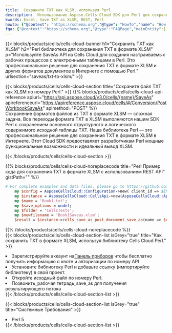 ```yaml
---
title:  Сохраните TXT как XLSM, используя Perl.
description:  Использование Aspose.Cells Cloud SDK для Perl для сохранения файла формата TXT как файла формата XLSM.
kwords: Excel, Save TXT as XLSM, REST, Perl
howto: {"@context": "https://schema.org","@type": "HowTo","name": "How to save TXT as XLSM using the Cells Cloud Perl library.","description": "How to save TXT as XLSM using the Cells Cloud Perl library.","image": {"@type": "ImageObject"},"url": "/perl/saveas/txt-to-xlsm/","step": [{ "@type": "HowToStep","name": "How to save TXT as XLSM using the Cells Cloud Perl library. step 1", "image": {"@type": "ImageObject",},"url": "/perl/saveas/txt-to-xlsm/","text": "Register an account at <a href='https://dashboard.aspose.cloud/'>Dashboard</a> to get free API quota & authorization details",},{ "@type": "HowToStep","name": "How to save TXT as XLSM using the Cells Cloud Perl library. step 1", "image": {"@type": "ImageObject",},"url": "/perl/saveas/txt-to-xlsm/","text": "Install Perl library and add the reference (import the library) to your project.",},{ "@type": "HowToStep","name": "How to save TXT as XLSM using the Cells Cloud Perl library. step 1", "image": {"@type": "ImageObject",},"url": "/perl/saveas/txt-to-xlsm/","text": "Open the source file in Perl.",},{ "@type": "HowToStep","name": "How to save TXT as XLSM using the Cells Cloud Perl library. step 1", "image": {"@type": "ImageObject",},"url": "/perl/saveas/txt-to-xlsm/","text": "Call post_workbook_save_as method to get the resultant stream",}, ],"supply": {"@type": "HowToSupply","name": "document"},"tool": [{"@type": "HowToTool","name": "VIM, Visual Studio Code, Eclipse"},{"@type": "HowToTool","name": "Aspose Cells"}],"totalTime": "PT6M"}
fqa: {"@context":"https://schema.org","@type":"FAQPage","mainEntity":[{"@type":"Question","name":"Why save file as other formats file in C# using REST API?","acceptedAnswer":{"@type":"Answer","text":"Documents are encoded in many ways, and some files may be incompatible with the software you use. To open and read such files, just save them as appropriate file formats.<br/><ol><li>Install .NET SDK and add the reference (import the library) to your project.</li><li>Open the source file in C# using REST API.</li><li>Call the PostWorkbookSaveAsRequest() method, passing an output filename with required extension.</li><li>Get the result of save as a separate file.</li></ol>"}},{"@type":"Question","name":"What file formats can I save as with your C# library?","acceptedAnswer":{"@type":"Answer","text":"We support a variety of file formats for conversion using .NET library, including XLSX, Excel, xls , PDF, CSV, HTML, Markdown, XML, PNG, JPG, TIFF, Json, TXT and many more."}},{"@type":"Question","name":"What is the maximum allowed file size for conversion using this .NET library?","acceptedAnswer":{"@type":"Answer","text":"There are no file size limits for format conversions using .NET library."}}]}
---
```

{{< blocks/products/cells/cells-cloud-banner h1="Сохранить TXT как XLSM" h2="Perl библиотека для сохранения TXT в формате XLSM" p="Используйте SaveAs API из Cells Cloud для создания настраиваемых рабочих процессов с электронными таблицами в Perl. Это профессиональное решение для сохранения TXT в формате XLSM и других форматов документов в Интернете с помощью Perl." urlsection="saveas/txt-to-xlsm/" >}}

{{< blocks/products/cells/cells-cloud-section title="Сохраните файл TXT как XLSM по номеру Perl." >}}
{{% blocks/products/cells/cells-cloud-api-reference apiurl="https://api.aspose.cloud/v3.0/cells/{name}/SaveAs" apireferenceurl="https://apireference.aspose.cloud/cells/#/Conversion/PostWorkbookSaveAs" apimethod="POST" %}}
<br/>
Сохранение форматов файлов из TXT в формате XLSM — сложная задача. Все переходы формата TXT в XLSM выполняются нашим SDK Perl с сохранением основного структурного и логического содержимого исходной таблицы TXT. Наша библиотека Perl — это профессиональное решение для сохранения TXT в формате XLSM в Интернете. Этот Cloud SDK предоставляет разработчикам Perl мощные функциональные возможности и идеальный вывод XLSM.

{{< /blocks/products/cells/cells-cloud-section >}}

{{% blocks/products/cells/cells-cloud-noreplacecode title="Perl Пример кода для сохранения TXT в формате XLSM с использованием REST API" gistPath="" %}}
  
```perl
# For complete examples and data files, please go to https://github.com/aspose-cells-cloud/aspose-cells-cloud-perl/
    my $config = AsposeCellsCloud::Configuration->new( client_id => $ENV{'ProductClientId'}, client_secret => $ENV{'ProductClientSecret'});
    my $instance = AsposeCellsCloud::CellsApi->new(AsposeCellsCloud::ApiClient->new( $config));
    my $name = 'Book1.txt';
    my $save_options = undef;
    my $folder = 'CellsTests';
    my $newfilename = 'Book1Saveas.xlsm';
    $result = $instance->cells_save_as_post_document_save_as(name => $name,save_options => $save_options, newfilename => $newfilename, folder => $folder);
```
  
{{% /blocks/products/cells/cells-cloud-noreplacecode %}}
<br/>
{{< blocks/products/cells/cells-cloud-section-list isGrey="true" title="Как сохранить TXT в формате XLSM, используя библиотеку Cells Cloud Perl." >}}
<li> Зарегистрируйте аккаунт на<a href="https://dashboard.aspose.cloud/">Панель приборов</a> чтобы бесплатно получить информацию о квоте и авторизации по номеру API</li>
<li>Установите библиотеку Perl и добавьте ссылку (импортируйте библиотеку) в свой проект.</li>
<li>Откройте исходный файл по номеру Perl.</li>
<li>Позвонить_рабочая тетрадь_save_as для получения результирующего потока</li>
{{< /blocks/products/cells/cells-cloud-section-list >}}

{{< blocks/products/cells/cells-cloud-section-list isGrey="true" title="Системные Требования" >}}
<li>Perl 5</li>
{{< /blocks/products/cells/cells-cloud-section-list >}}
